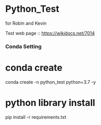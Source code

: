 # Python_Test
for Robin and Kevin

Test web page :: https://wikidocs.net/7014

### Conda Setting
# conda create
conda create -n python_test python=3.7 -y
# python library install
pip install -r requirements.txt
